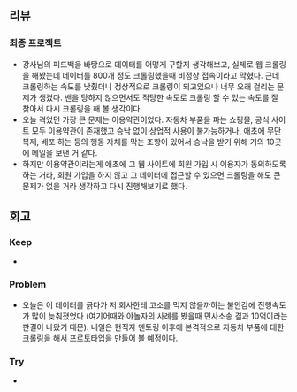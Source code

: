 ## 리뷰

### 최종 프로젝트

- 강사님의 피드백을 바탕으로 데이터를 어떻게 구할지 생각해보고, 실제로 웹 크롤링을 해봤는데 데이터를 800개 정도 크롤링했을때 비정상 접속이라고 막혔다. 근데 크롤링하는 속도를 낮췄더니 정상적으로 크롤링이 되고있으나 너무 오래 걸리는 문제가 생겼다. 밴을 당하지 않으면서도 적당한 속도로 크롤링 할 수 있는 속도를 잘 찾아서 다시 크롤링을 해 볼 생각이다.
- 오늘 겪었던 가장 큰 문제는 이용약관이었다. 자동차 부품을 파는 쇼핑몰, 공식 사이트 모두 이용약관이 존재했고 승낙 없이 상업적 사용이 불가능하거나, 애초에 무단 복제, 배포 하는 등의 행동 자체를 막는 조항이 있어서 승낙을 받기 위해 거의 10곳에 메일을 보낸 거 같다.
- 하지만 이용약관이라는게 애초에 그 웹 사이트에 회원 가입 시 이용자가 동의하도록 하는 거라, 회원 가입을 하지 않고 그 데이터에 접근할 수 있으면 크롤링을 해도 큰 문제가 없을 거라 생각하고 다시 진행해보기로 했다.


## 회고
### Keep
- 

### Problem
- 오늘은 이 데이터를 긁다가 저 회사한테 고소를 먹지 않을까하는 불안감에 진행속도가 많이 늦춰졌었다 (여기어때와 야놀자의 사례를 봤을때 민사소송 결과 10억이라는 판결이 나왔기 때문). 내일은 현직자 멘토링 이후에 본격적으로 자동차 부품에 대한 크롤링을 해서 프로토타입을 만들어 볼 예정이다.

### Try
- 

